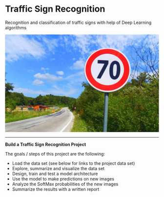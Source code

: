 # **Traffic Sign Recognition**

Recognition and classification of traffic signs with help of Deep Learning algorithms

![Traffic Sign Recognition](./images/logo.png)

---

**Build a Traffic Sign Recognition Project**

The goals / steps of this project are the following:
* Load the data set (see below for links to the project data set)
* Explore, summarize and visualize the data set
* Design, train and test a model architecture
* Use the model to make predictions on new images
* Analyze the SoftMax probabilities of the new images
* Summarize the results with a written report
